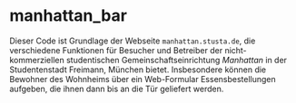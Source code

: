 # manhattan_bar

Dieser Code ist Grundlage der Webseite `manhattan.stusta.de`, die verschiedene Funktionen für Besucher und Betreiber der nicht-kommerziellen studentischen Gemeinschaftseinrichtung *Manhattan* in der Studentenstadt Freimann, München bietet. 
Insbesondere können die Bewohner des Wohnheims über ein Web-Formular Essensbestellungen aufgeben, die ihnen dann bis an die Tür geliefert werden.
